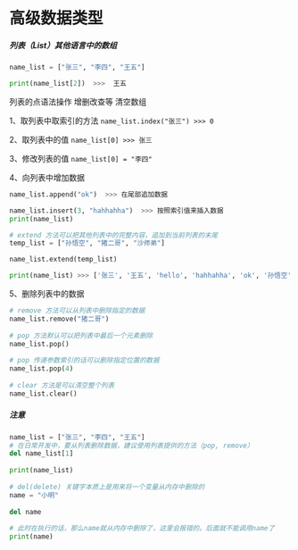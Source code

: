 # 高级数据类型

##### <a name="xvh1cz"></a>列表（List）其他语言中的数组

```python
name_list = ["张三", "李四", "王五"]

print(name_list[2])  >>>  王五 
```
列表的点语法操作
增删改查等
清空数组

1、取列表中取索引的方法
`name_list.index("张三") >>> 0`

2、取列表中的值
`name_list[0] >>> 张三`

3、修改列表的值
`name_list[0] = "李四"`

4、向列表中增加数据
```python
name_list.append("ok")  >>> 在尾部追加数据

name_list.insert(3, "hahhahha")  >>> 按照索引值来插入数据
print(name_list)

# extend 方法可以把其他列表中的完整内容，追加到当前列表的末尾
temp_list = ["孙悟空", "猪二哥", "沙师弟"]

name_list.extend(temp_list)

print(name_list) >>> ['张三', '王五', 'hello', 'hahhahha', 'ok', '孙悟空', '猪二哥', '沙师弟']
```

5、删除列表中的数据
```python
# remove 方法可以从列表中删除指定的数据  
name_list.remove("猪二哥")   
                          
# pop 方法默认可以把列表中最后一个元素删除  
name_list.pop()           
                          
# pop 传递参数索引的话可以删除指定位置的数据 
name_list.pop(4)          
                          
# clear 方法是可以清空整个列表       
name_list.clear()         
```
##### <a name="ied8em"></a>注意
```python
name_list = ["张三", "李四", "王五"]                 
# 在日常开发中，要从列表删除数据，建议使用列表提供的方法（pop, remove）     
del name_list[1]                               
                                               
print(name_list)                               
                                               
# del(delete) 关键字本质上是用来将一个变量从内存中删除的            
name = "小明"                                    
                                               
del name                                       
                                               
# 此时在执行的话，那么name就从内存中删除了，这里会报错的。后面就不能调用name了          
print(name)                                    
```

